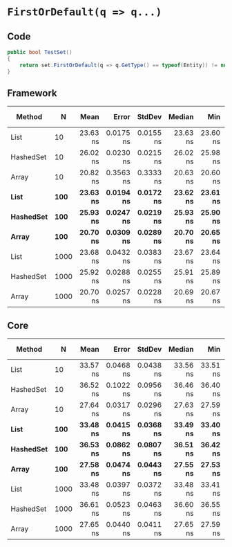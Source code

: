 # `FirstOrDefault(q => q...)`

## Code
```csharp
public bool TestSet()
{
    return set.FirstOrDefault(q => q.GetType() == typeof(Entity)) != null;
}
```

## Framework
|    Method |    N |     Mean |     Error |    StdDev |   Median |      Min |      Max | Gen 0 | Gen 1 | Gen 2 | Allocated |
|---------- |----- |---------:|----------:|----------:|---------:|---------:|---------:|------------:|------------:|------------:|--------------------:|
|      List |   10 | 23.63 ns | 0.0175 ns | 0.0155 ns | 23.63 ns | 23.60 ns | 23.66 ns |      0.0085 |           - |           - |                40 B |
| HashedSet |   10 | 26.02 ns | 0.0230 ns | 0.0215 ns | 26.02 ns | 25.98 ns | 26.05 ns |      0.0085 |           - |           - |                40 B |
|     Array |   10 | 20.82 ns | 0.3563 ns | 0.3333 ns | 20.63 ns | 20.60 ns | 21.53 ns |      0.0068 |           - |           - |                32 B |
|      **List** |  **100** | **23.63 ns** | **0.0194 ns** | **0.0172 ns** | **23.62 ns** | **23.61 ns** | **23.67 ns** |      **0.0085** |           **-** |           **-** |                **40 B** |
| **HashedSet** |  **100** | **25.93 ns** | **0.0247 ns** | **0.0219 ns** | **25.93 ns** | **25.90 ns** | **25.97 ns** |      **0.0085** |           **-** |           **-** |                **40 B** |
|     **Array** |  **100** | **20.70 ns** | **0.0309 ns** | **0.0289 ns** | **20.70 ns** | **20.65 ns** | **20.75 ns** |      **0.0068** |           **-** |           **-** |                **32 B** |
|      List | 1000 | 23.68 ns | 0.0432 ns | 0.0383 ns | 23.67 ns | 23.64 ns | 23.79 ns |      0.0085 |           - |           - |                40 B |
| HashedSet | 1000 | 25.92 ns | 0.0288 ns | 0.0255 ns | 25.91 ns | 25.89 ns | 25.96 ns |      0.0085 |           - |           - |                40 B |
|     Array | 1000 | 20.70 ns | 0.0257 ns | 0.0228 ns | 20.69 ns | 20.67 ns | 20.75 ns |      0.0068 |           - |           - |                32 B |


## Core
|    Method |    N |     Mean |     Error |    StdDev |   Median |      Min |      Max |  Gen 0 | Gen 1 | Gen 2 | Allocated |
|---------- |----- |---------:|----------:|----------:|---------:|---------:|---------:|-------:|------:|------:|----------:|
|      List |   10 | 33.57 ns | 0.0468 ns | 0.0438 ns | 33.56 ns | 33.51 ns | 33.64 ns | 0.0085 |     - |     - |      40 B |
| HashedSet |   10 | 36.52 ns | 0.1022 ns | 0.0956 ns | 36.46 ns | 36.40 ns | 36.66 ns | 0.0085 |     - |     - |      40 B |
|     Array |   10 | 27.64 ns | 0.0317 ns | 0.0296 ns | 27.63 ns | 27.59 ns | 27.70 ns | 0.0068 |     - |     - |      32 B |
|      **List** |  **100** | **33.48 ns** | **0.0415 ns** | **0.0368 ns** | **33.49 ns** | **33.40 ns** | **33.53 ns** | **0.0085** |     **-** |     **-** |      **40 B** |
| **HashedSet** |  **100** | **36.53 ns** | **0.0862 ns** | **0.0807 ns** | **36.51 ns** | **36.42 ns** | **36.66 ns** | **0.0085** |     **-** |     **-** |      **40 B** |
|     **Array** |  **100** | **27.58 ns** | **0.0474 ns** | **0.0443 ns** | **27.55 ns** | **27.53 ns** | **27.67 ns** | **0.0068** |     **-** |     **-** |      **32 B** |
|      List | 1000 | 33.48 ns | 0.0397 ns | 0.0372 ns | 33.48 ns | 33.41 ns | 33.55 ns | 0.0085 |     - |     - |      40 B |
| HashedSet | 1000 | 36.61 ns | 0.0523 ns | 0.0463 ns | 36.60 ns | 36.55 ns | 36.71 ns | 0.0085 |     - |     - |      40 B |
|     Array | 1000 | 27.65 ns | 0.0440 ns | 0.0411 ns | 27.65 ns | 27.59 ns | 27.72 ns | 0.0068 |     - |     - |      32 B |
